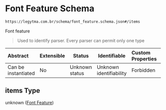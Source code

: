 # Font Feature Schema

```txt
https://legytma.com.br/schema/font_feature.schema.json#/items
```

Font feature


> Used to identify parser. Every parser can permit only one type
>

| Abstract            | Extensible | Status         | Identifiable            | Custom Properties | Additional Properties | Access Restrictions | Defined In                                                                                        |
| :------------------ | ---------- | -------------- | ----------------------- | :---------------- | --------------------- | ------------------- | ------------------------------------------------------------------------------------------------- |
| Can be instantiated | No         | Unknown status | Unknown identifiability | Forbidden         | Allowed               | none                | [list_font_feature.schema.json\*](../schema/list_font_feature.schema.json) |

## items Type

unknown ([Font Feature](list_font_feature-font-feature.md))
